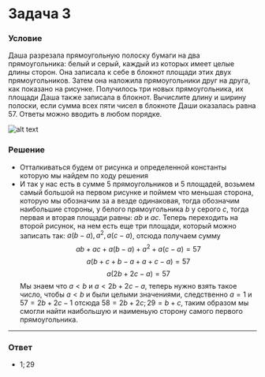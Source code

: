 # Задача 3

### Условие
Даша разрезала прямоугольную полоску бумаги на два прямоугольника: белый и серый, каждый из которых имеет целые длины сторон. Она записала к себе в блокнот площади этих двух прямоугольников. Затем она наложила прямоугольники друг на друга, как показано на рисунке. Получилось три новых прямоугольника, их площади Даша также записала в блокнот.
Вычислите длину и ширину полоски, если сумма всех пяти чисел в блокноте Даши оказалась равна $57$. Ответы можно вводить в любом порядке.

![alt text](https://uts.sirius.online/smt-portal/content/_image/d33d9810b100060e1e4516d3f455a163652ac036)

### Решение
- Отталкиваться будем от рисунка и определенной константы которую мы найдем по ходу решения
- И так у нас есть в сумме $5$ прямоугольников и $5$ площадей, возьмем самый большой на первом рисунке и поймем что меньшая сторона, которую мы обозначим за a везде одинаковая, тогда обозначим наибольшие стороны, у белого прямоугольника $b$ у серого $c$, тогда первая и вторая площади равны: $ab$ и $ac$. Теперь переходить на второй рисунок, на нем есть еще три площади, который можно записать так: $a(b - a), a^2, a(c - a)$, отсюда получаем сумму
$$ab + ac + a(b - a) + a^2 + a(c - a) = 57$$
$$a(b + c + b - a + a + c - a) = 57$$
$$a(2b + 2c - a) = 57$$
Мы знаем что $a < b$ и $a < 2b + 2c - a$, теперь нужно взять такое число, чтобы $a < b$ и были целыми значениями, следственно $a = 1$ и $57 = 2b + 2c - 1$
отсюда $58 = 2b + 2c; 29 = b + c$, таким образом мы смогли найти наибольшую и наименьую сторону самого первого прямоугольника.

---

### Ответ
- $1;29$